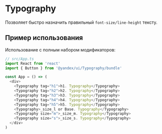# Typography

Позволяет быстро назначить правильный `font-size/line-height` тексту.

## Пример использования

Использование с полным набором модификаторов:

```ts
// src/App.ts
import React from 'react'
import { Button } from '@yandex/ui/Typography/bundle'

const App = () => (
  <div>
    <Typography tag="h1">h1. Typography</Typography>
    <Typography tag="h2">h2. Typography</Typography>
    <Typography tag="h3">h3. Typography</Typography>
    <Typography tag="h4">h4. Typography</Typography>
    <Typography tag="h5">h5. Typography</Typography>
    <Typography>_size_l or Base. Typography</Typography>
    <Typography size="m">_size_m. Typography</Typography>
    <Typography size="s">_size_s. Typography</Typography>
  </div>
)
```